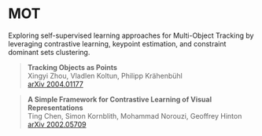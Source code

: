 # MOT
Exploring self-supervised learning approaches for Multi-Object Tracking by leveraging contrastive learning, keypoint estimation, and constraint dominant sets clustering.

> **Tracking Objects as Points** <br>
> Xingyi Zhou, Vladlen Koltun, Philipp Krähenbühl <br>
> [arXiv 2004.01177](https://arxiv.org/abs/2004.01177)<br>

> **A Simple Framework for Contrastive Learning of Visual Representations**<br>
> Ting Chen, Simon Kornblith, Mohammad Norouzi, Geoffrey Hinton <br>
> [arXiv 2002.05709](https://arxiv.org/abs/2002.05709)
